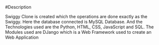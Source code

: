 #Description

Swiggy Clone is created which the operations are done exactly as the Swiggy. Here the database connected is MySQL Database. And the Technologies used are the Python, HTML, CSS, JavaScript and SQL. The Modules used are DJango which is a Web Framework used to create an Web Application
